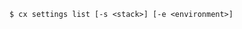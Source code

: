 <!-- layout:code post: settings_usage -->

```
$ cx settings list [-s <stack>] [-e <environment>]
```
